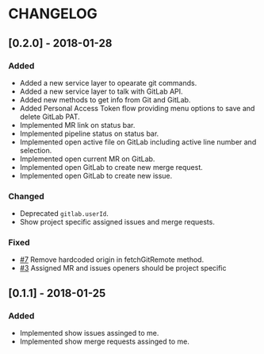 # CHANGELOG

## [0.2.0] - 2018-01-28
### Added
- Added a new service layer to opearate git commands.
- Added a new service layer to talk with GitLab API.
- Added new methods to get info from Git and GitLab.
- Added Personal Access Token flow providing menu options to save and delete GitLab PAT.
- Implemented MR link on status bar.
- Implemented pipeline status on status bar.
- Implemented open active file on GitLab including active line number and selection.
- Implemented open current MR on GitLab.
- Implemented open GitLab to create new merge request.
- Implemented open GitLab to create new issue.

### Changed
- Deprecated `gitlab.userId`.
- Show project specific assigned issues and merge requests.

### Fixed
- [#7](https://gitlab.com/fatihacet/gitlab-vscode-extension/issues/7) Remove hardcoded origin in fetchGitRemote method.
- [#3](https://gitlab.com/fatihacet/gitlab-vscode-extension/issues/3) Assigned MR and issues openers should be project specific


## [0.1.1] - 2018-01-25
### Added
- Implemented show issues assinged to me.
- Implemented show merge requests assinged to me.
